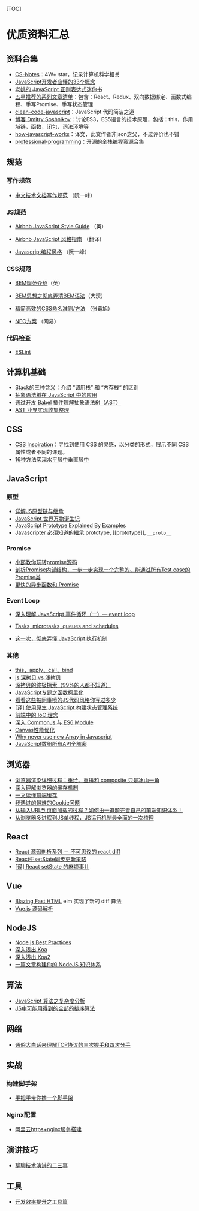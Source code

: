 [TOC]



# 优质资料汇总

## 资料合集

* [CS-Notes](https://github.com/CyC2018/CS-Notes)：4W+ star，记录计算机科学相关
* [JavaScript开发者应懂的33个概念](https://github.com/stephentian/33-js-concepts)
* [老姚的 JavaScript 正则表达式迷你书](https://github.com/qdlaoyao/js-regex-mini-book)
* [五星推荐的系列文章清单](https://juejin.im/post/5c1f01fef265da61587723f4)：包含：React、Redux、双向数据绑定、函数式编程、手写Promise、手写状态管理
* [clean\-code\-javascript](https://github.com/ryanmcdermott/clean-code-javascript)：JavaScript 代码简洁之道
* [博客 Dmitry Soshnikov](http://dmitrysoshnikov.com/)：讨论ES3，ES5语言的技术原理，包括：this，作用域链，函数，闭包，词法环境等
* [how\-javascript\-works](https://github.com/Troland/how-javascript-works)：译文，此文作者非json之父，不过评价也不错
* [professional\-programming](https://github.com/charlax/professional-programming)：开源的全栈编程资源合集




## 规范

### 写作规范

* [中文技术文档写作规范](https://github.com/ruanyf/document-style-guide) （阮一峰）


### JS规范

* [Airbnb JavaScript Style Guide](https://github.com/airbnb/javascript) （英）

* [Airbnb JavaScript 风格指南](https://github.com/lin-123/javascript) （翻译）

* [Javascript编程风格](http://www.ruanyifeng.com/blog/2012/04/javascript_programming_style.html) （阮一峰）


### CSS规范

* [BEM规范介绍](https://en.bem.info/methodology/quick-start/)（英）

* [BEM思想之彻底弄清BEM语法](https://www.w3cplus.com/css/mindbemding-getting-your-head-round-bem-syntax.html)（大漠）

* [精简高效的CSS命名准则/方法](https://www.zhangxinxu.com/wordpress/2010/09/%E7%B2%BE%E7%AE%80%E9%AB%98%E6%95%88%E7%9A%84css%E5%91%BD%E5%90%8D%E5%87%86%E5%88%99%E6%96%B9%E6%B3%95/) （张鑫旭）

* [NEC方案](http://nec.netease.com/standard) （网易）


### 代码检查

* [ESLint](http://eslint.cn/)



## 计算机基础

* [Stack的三种含义](http://www.ruanyifeng.com/blog/2013/11/stack.html)：介绍 “调用栈” 和 “内存栈“ 的区别
* [抽象语法树在 JavaScript 中的应用](https://tech.meituan.com/2014/10/08/the-practice-of-abstract-syntax-trees-in-javascript.html)
* [通过开发 Babel 插件理解抽象语法树（AST）](https://www.zcfy.cc/article/understanding-asts-by-building-your-own-babel-plugin)
* [AST 业界实现收集整理](https://toutiao.io/posts/34uurs/preview)



## CSS

* [CSS Inspiration](https://github.com/chokcoco/CSS-Inspiration)：寻找到使用 CSS 的灵感，以分类的形式，展示不同 CSS 属性或者不同的课题。
* [16种方法实现水平居中垂直居中](https://juejin.im/post/58f818bbb123db006233ab2a)



## JavaScript

### 原型

* [详解JS原型链与继承](http://louiszhai.github.io/2015/12/15/prototypeChain/)
* [JavaScript 世界万物诞生记](https://zhuanlan.zhihu.com/p/22989691)
* [JavaScript Prototype Explained By Examples](http://www.javascripttutorial.net/javascript-prototype/)
* [Javascripter 必須知道的繼承 prototype, \[[prototype]\], `__proto__`](https://medium.com/@peterchang_82818/javascripter-%E5%BF%85%E9%A0%88%E7%9F%A5%E9%81%93%E7%9A%84%E7%B9%BC%E6%89%BF%E5%9B%A0%E5%AD%90-prototype-prototype-proto-object-class-inheritace-nodejs-%E7%89%A9%E4%BB%B6-%E7%B9%BC%E6%89%BF-54102240a8b4)



### Promise

- [小邵教你玩转promise源码](https://juejin.im/post/5b6e5cbf51882519ad61b67e)
- [剖析Promise内部结构，一步一步实现一个完整的、能通过所有Test case的Promise类 ](https://github.com/xieranmaya/blog/issues/3)
- [更快的异步函数和 Promise](https://v8.js.cn/blog/fast-async/)



### Event Loop

* [深入理解 JavaScript 事件循环（一）— event loop](https://www.cnblogs.com/dong-xu/p/7000163.html)

* [Tasks, microtasks, queues and schedules](https://jakearchibald.com/2015/tasks-microtasks-queues-and-schedules/)

* [这一次，彻底弄懂 JavaScript 执行机制](https://juejin.im/post/59e85eebf265da430d571f89#comment)

  


### 其他

- [this、apply、call、bind](https://juejin.im/post/59bfe84351882531b730bac2)
- [js 深拷贝 vs 浅拷贝](https://juejin.im/post/59ac1c4ef265da248e75892b)
- [深拷贝的终极探索（99%的人都不知道）](https://segmentfault.com/a/1190000016672263)
- [JavaScript专题之函数柯里化](https://github.com/mqyqingfeng/Blog/issues/42)
- [看看这些被同事喷的JS代码风格你写过多少](https://juejin.im/post/5becf928f265da61380ec986)
- [[译] 使用原生 JavaScript 构建状态管理系统](https://juejin.im/post/5b763528e51d45559e3a5b64)
- [前端中的 IoC 理念](https://juejin.im/post/5c2c47dcf265da616d544a53#comment)
- [深入 CommonJs 与 ES6 Module](https://segmentfault.com/a/1190000017878394)
- [Canvas性能优化](https://juejin.im/post/5ba478136fb9a05d151ca173)
- [Why never use new Array in Javascript](https://coderwall.com/p/h4xm0w/why-never-use-new-array-in-javascript)
- [JavaScript数组所有API全解密](https://juejin.im/post/5902d56e1b69e60058c634d6#comment)



## 浏览器

* [浏览器渲染详细过程：重绘、重排和 composite 只是冰山一角](https://juejin.im/entry/590801780ce46300617c89b8)
* [深入理解浏览器的缓存机制](https://juejin.im/post/5b014aa66fb9a07ac23b04c8)
* [一文读懂前端缓存](https://zhuanlan.zhihu.com/p/44789005)
* [我遇过的最难的Cookie问题](https://github.com/aszx87410/blog/issues/17)
* [从输入URL到页面加载的过程？如何由一道题完善自己的前端知识体系！](https://juejin.im/post/5aa5cb846fb9a028e25d2fb1)
* [从浏览器多进程到JS单线程，JS运行机制最全面的一次梳理](https://juejin.im/post/5a6547d0f265da3e283a1df7)



## React

* [React 源码剖析系列 － 不可思议的 react diff](https://zhuanlan.zhihu.com/p/20346379)
* [React中setState同步更新策略](https://zhuanlan.zhihu.com/p/24781259)
* [[译] React setState 的麻烦事儿](https://ruby-china.org/topics/32715)



## Vue

* [Blazing Fast HTML](https://elm-lang.org/blog/blazing-fast-html-round-two) elm 实现了新的 diff 算法
* [Vue\.js 源码解析](https://github.com/answershuto/learnVue)



## NodeJS

* [Node.js Best Practices](https://github.com/i0natan/nodebestpractices)
* [深入浅出 Koa](https://github.com/berwin/Blog/issues/8)
* [深入浅出 Koa2](https://github.com/berwin/Blog/issues/9)
* [一篇文章构建你的 NodeJS 知识体系](https://juejin.im/post/5c4c0ee8f265da61117aa527)



## 算法

* [JavaScript 算法之复杂度分析](https://juejin.im/post/5c2a1d9d6fb9a04a0f654581#comment)
* [JS中可能用得到的全部的排序算法](https://juejin.im/post/58c9d5fb1b69e6006b686bce#comment)



## 网络

* [通俗大白话来理解TCP协议的三次握手和四次分手](https://github.com/jawil/blog/issues/14)



## 实战

### 构建脚手架

* [手把手带你撸一个脚手架](https://juejin.im/post/5bead1b25188251e1a1f4d34)



### Nginx配置

* [阿里云https\+nginx服务搭建](https://www.cnblogs.com/fanxingthink/p/8244694.html)



## 演讲技巧

* [聊聊技术演讲的二三事](https://zhuanlan.zhihu.com/p/48987069)



## 工具

* [开发效率提升之工具篇](https://juejin.im/post/5909b4b5da2f60005d1f0bcb)